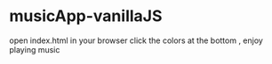 # musicApp-vanillaJS
open index.html in your browser
click the colors at the bottom ,  enjoy playing music
